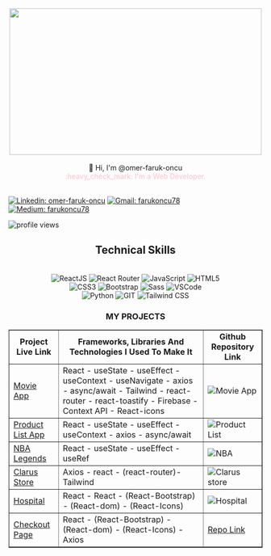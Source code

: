 <div align="center">
  <img src="https://media.licdn.com/dms/image/D5612AQGOmwfIE5mlWA/article-cover_image-shrink_720_1280/0/1674617947228?e=1720051200&v=beta&t=slNiuCT8NxwfvCj9EGbnfMj2D_kl6Ay0boay17JhrdM" width="500" height="290">
</div>
</br>
<div align="center">
👋 Hi, I'm @omer-faruk-oncu
</div>
<div align="center">
<span style="color: pink;">:heavy_check_mark: I'm a Web Developer.</span>
</div>
</br>

[![Linkedin: omer-faruk-oncu](https://img.shields.io/badge/linkedin-%230077B5.svg?&style=for-the-badge&logo=linkedin&logoColor=white)](https://www.linkedin.com/in/omer-faruk-oncu/)
[![Gmail: farukoncu78](https://img.shields.io/badge/gmail-f1f2f6.svg?&style=for-the-badge&logo=gmail&logoColor=red)](mailto:farukoncu78@gmail.com)
[![Medium: farukoncu78](https://img.shields.io/badge/medium-black?&style=for-the-badge&logo=medium&logoColor=white)](https://medium.com/@farukoncu78)

<p align="left">
  <img src="https://komarev.com/ghpvc/?username=omer-faruk-oncu" alt="profile views">
</p>
<h2 align="center">
Technical Skills
</h2>
</br>
  
<div align="center">
  <img src="https://img.shields.io/badge/React-20232A?style=for-the-badge&logo=react&logoColor=61DAFB" alt="ReactJS" />
  <img src="https://img.shields.io/badge/React_Router-CA4245?style=for-the-badge&logo=react-router&logoColor=white" alt="React Router" />
  <img src="https://img.shields.io/badge/JavaScript-323330?style=for-the-badge&logo=javascript&logoColor=F7DF1E" alt="JavaScript" />
  <img src="https://img.shields.io/badge/HTML5-E34F26?style=for-the-badge&logo=html5&logoColor=white" alt="HTML5" />
  </br>
  <img src="https://img.shields.io/badge/CSS3-1572B6?style=for-the-badge&logo=css3&logoColor=white" alt="CSS3" />
  <img src="https://img.shields.io/badge/Bootstrap-563D7C?style=for-the-badge&logo=bootstrap&logoColor=white" alt="Bootstrap" />
  <img src="https://img.shields.io/badge/Sass-CC6699?style=for-the-badge&logo=sass&logoColor=white" alt="Sass" />
  <img src="https://img.shields.io/badge/Visual_Studio_Code-0078D4?style=for-the-badge&logo=visual%20studio%20code&logoColor=white" alt="VSCode" />
  </br>
  <img src="https://img.shields.io/badge/Python-14354C?style=for-the-badge&logo=python&logoColor=white" alt="Python" />
  <img src="https://img.shields.io/badge/GIT-E44C30?style=for-the-badge&logo=git&logoColor=white" alt="GIT" />
  <img src="https://img.shields.io/badge/Tailwind-38B2AC?style=for-the-badge&logo=tailwind-css&logoColor=white" alt="Tailwind CSS" />
</div>

<table border="1"  align="center">
        <h3 align="center">MY PROJECTS</h3>
    <td  align="center"><strong>Project Live Link</strong></td>
      <td  align="center">
        <strong
          >Frameworks, Libraries And Technologies I Used To Make It</strong
        >
      </td>
      <td  align="center""><strong>Github Repository Link</strong></td>
   <tr>
        <td><a href="https://movie-app-oncu.netlify.app">Movie App</a></td>
        <td>React - useState - useEffect - useContext - useNavigate - axios - async/await - Tailwind - react-router - react-toastify - Firebase - Context API - React-icons</td>
        <td><img src="https://github.com/omer-faruk-oncu/movie-app/assets/154313389/a58c27a7-038f-4e2f-8ac5-2759ea5e602f" alt="Movie App" /> </td>
      </tr>
         <tr>
        <td><a href="https://omer-faruk-oncu.github.io/product-list/">Product List App</a></td>
        <td> React - useState - useEffect - useContext - axios - async/await </td>
        <td><img src="https://github.com/omer-faruk-oncu/product-list/assets/154313389/8d6a052e-e2bb-4239-a07a-9757d94a6673" alt="Product List" /> </td>
      </tr>
      <tr style="margin: auto;">
        <td><a href="https://nba-legends-oncuu.netlify.app">NBA Legends</a></td>
        <td>React - useState - useEffect - useRef</td>
        <td><img src="https://github.com/omer-faruk-oncu/nba-legends/assets/154313389/f88a65dc-ac8a-4478-a3f2-02ba23f4a9d9" alt="NBA" /> </td>
      </tr>
        <tr style="margin: auto;">
        <td><a href="https://clarus-store-oncu.netlify.app">Clarus Store</a></td>
        <td>Axios - react - (react-router)- Tailwind </td>
        <td><img src="https://github.com/omer-faruk-oncu/clarus-store/assets/154313389/b6bb6b18-86f9-4846-80bd-0b74a3f5ecd5" alt="Clarus store" /> </td>
      </tr>
       <tr style="margin: auto;">
        <td><a href="https://hospital-app-oncu.netlify.app">Hospital</a></td>
        <td>React - React - (React-Bootstrap) - (React-dom) - (React-Icons) </td>
        <td><img src="https://github.com/omer-faruk-oncu/hospital-app/assets/154313389/5d256072-9bdd-422b-b75b-878b8ad9df21" alt="Hospital" /> </td>
      </tr>
       <tr style="margin: auto;">
        <td><a href="https://checkout-page-oncu.netlify.app/">Checkout Page</a></td>
        <td>React - (React-Bootstrap) - (React-dom) - (React-Icons) - Axios</td>
        <td><a href="#">Repo Link</a></td>
      </tr>
      </table>

<!---
omer-faruk-oncu/omer-faruk-oncu is a ✨ special ✨ repository because its `README.md` (this file) appears on your GitHub profile.
You can click the Preview link to take a look at your changes.
--->
